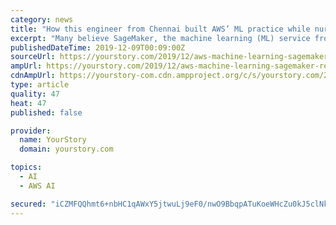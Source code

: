 ```yaml
---
category: news
title: "How this engineer from Chennai built AWS’ ML practice while nursing jet lag in India"
excerpt: "Many believe SageMaker, the machine learning (ML) service from Amazon Web Services, has truly democratised the adoption of artificial intelligence (AI) and data science by making it available for developers, corporations, and laymen alike. What you may not ..."
publishedDateTime: 2019-12-09T00:09:00Z
sourceUrl: https://yourstory.com/2019/12/aws-machine-learning-sagemaker-reinvent-2019-swami-sivasubramanian
ampUrl: https://yourstory.com/2019/12/aws-machine-learning-sagemaker-reinvent-2019-swami-sivasubramanian/amp
cdnAmpUrl: https://yourstory-com.cdn.ampproject.org/c/s/yourstory.com/2019/12/aws-machine-learning-sagemaker-reinvent-2019-swami-sivasubramanian/amp
type: article
quality: 47
heat: 47
published: false

provider:
  name: YourStory
  domain: yourstory.com

topics:
  - AI
  - AWS AI

secured: "iCZMFQQhmt6+nbHC1qAWxY5jtwuLj9eF0/nwO9BbqpATuKoeWHcZu0kJ5clNk9lsDFBALTS4e6f9z3wzY7FivdTn1UvuumKiLuQ6ybkP+0bwTFG7xXsYPDAsYYLmUVurBK23FPiX+f2976tNSdCIEuKSkU5IyDWDXhDoqZFPGk6pXXT8ZWEhocPGxemGj6g7vEXVPwOPfii1PKSMUY8sA4XNbwXz50iAuwI9HGaxGdzQ+qQyAzpJ0HNCCi/7FR6RvmOduQQozz7R+bsMxwU5Yw==;P1Api9xmTSJ7xpetSi6v+g=="
---
```


